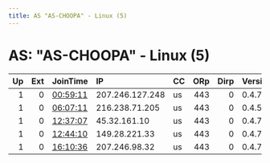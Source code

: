 ```yaml
---
title: AS "AS-CHOOPA" - Linux (5)
---
```


# AS: "AS-CHOOPA" - Linux (5)

|   Up |   Ext | JoinTime                                                                                              | IP              | CC   |   ORp |   Dirp | Version   | Contact   | Nickname            |   eFamMembers |
|-----:|------:|:------------------------------------------------------------------------------------------------------|:----------------|:-----|------:|-------:|:----------|:----------|:--------------------|--------------:|
|    1 |     0 | [00:59:11](https://nusenu.github.io/OrNetStats/w/relay/F898030261D58C4E7C04C6C1682325CAB443A6A9.html) | 207.246.127.248 | us   |   443 |      0 | 0.4.7.13  | None      | YcOcBHSLPfmN4HuVxxa |             1 |
|    1 |     0 | [06:07:11](https://nusenu.github.io/OrNetStats/w/relay/698CA0258E3BBD81FEFD5EA6B0108112DC31DB3F.html) | 216.238.71.205  | us   |   443 |      0 | 0.4.5.16  | None      | limpia              |             1 |
|    1 |     0 | [12:37:07](https://nusenu.github.io/OrNetStats/w/relay/7E09C875136D358CF6C324BF551406B5BAE06503.html) | 45.32.161.10    | us   |   443 |      0 | 0.4.7.13  | None      | rWHkpL5BY07dJXERdRN |             1 |
|    1 |     0 | [12:44:10](https://nusenu.github.io/OrNetStats/w/relay/E0C40B6F16DDF2B52A3C5F143459500FC2051885.html) | 149.28.221.33   | us   |   443 |      0 | 0.4.7.13  | None      | R1WLhBMoXiIUgbw1SxV |             1 |
|    1 |     0 | [16:10:36](https://nusenu.github.io/OrNetStats/w/relay/218A64AA0B3750EE10CD016DE1FF919107ED1536.html) | 207.246.98.32   | us   |   443 |      0 | 0.4.7.13  | None      | 1MaeDQysmoZ6DhfzaSS |             1 |

